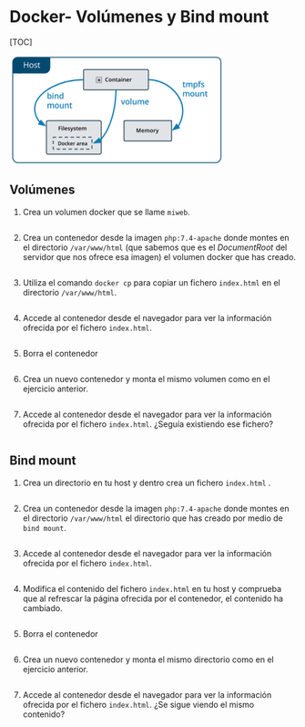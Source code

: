 # Docker- Volúmenes y Bind mount

[TOC]

![](.\Docker_almacenamiento\contenedores.png)

## Volúmenes

1. Crea un volumen docker que se llame `miweb`.
   ```shell
   ```

   

2. Crea un contenedor desde la imagen `php:7.4-apache` donde montes en el directorio `/var/www/html` (que sabemos que es el *DocumentRoot* del servidor que nos ofrece esa imagen) el volumen docker que has creado. 
   ```shell
   ```

   

3. Utiliza el comando `docker cp` para copiar un fichero `index.html` en el directorio `/var/www/html`. 
   ```shell
   ```

   

4. Accede al contenedor desde el navegador para ver la información ofrecida por el fichero `index.html`.
   ```shell
   ```

   

5. Borra el contenedor 
   ```shell
   ```

   

6. Crea un nuevo contenedor y monta el mismo volumen como en el ejercicio anterior. 
   ```shell
   ```

   

7. Accede al contenedor desde el navegador para ver la información ofrecida por el fichero `index.html`. ¿Seguía existiendo ese fichero?
   ```shell
   ```

   

## Bind mount

1. Crea un directorio en tu host y dentro crea un fichero `index.html` . 
   ```shell
   ```

   

2. Crea un contenedor desde la imagen `php:7.4-apache` donde montes en el directorio `/var/www/html` el directorio que has creado por medio de `bind mount`. 
   ```shell
   ```

   

3. Accede al contenedor desde el navegador para ver la información ofrecida por el fichero `index.html`. 
   ```shell
   ```

   

4. Modifica el contenido del fichero `index.html` en tu host y comprueba que al refrescar la página ofrecida por el contenedor, el contenido ha cambiado. 
   ```shell
   ```

   

5. Borra el contenedor 
   ```shell
   ```

   

6. Crea un nuevo contenedor y monta el mismo directorio como en el ejercicio anterior. 
   ```shell
   ```

   

7. Accede al contenedor desde el navegador para ver la información ofrecida por el fichero `index.html`. ¿Se sigue viendo el mismo contenido?
   ```shell
   ```

   